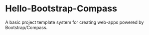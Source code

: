 # Hello-Bootstrap-Compass
A basic project template system for creating web-apps powered by Bootstrap/Compass.
